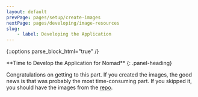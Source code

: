 ```yaml
---
layout: default
prevPage: pages/setup/create-images
nextPage: pages/developing/image-resources
slug:
    - label: Developing the Application
---
```


{::options parse_block_html="true" /}

<div class="panel panel-info">
**Time to Develop the Application for Nomad**
{: .panel-heading}
<div class="panel-body">

Congratulations on getting to this part. If you created the images, the good news is that was probably the most time-consuming part. If you skipped it, you should have the images from the [repo](https://github.com/paulswithers/domino_todo).

</div>
</div>